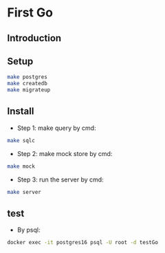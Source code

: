 # First Go

## Introduction

## Setup

```bash
make postgres
make createdb
make migrateup
```

## Install

- Step 1: make query by cmd:

```bash
make sqlc
```

- Step 2: make mock store by cmd:

```bash
make mock
```

- Step 3: run the server by cmd:

```bash
make server
```

## test

- By psql:

```bash
docker exec -it postgres16 psql -U root -d testGo
```
